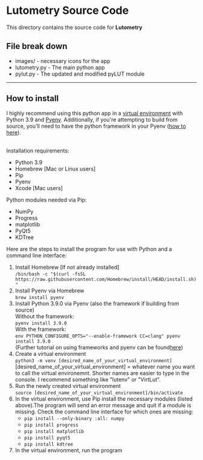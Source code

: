 # Lutometry Source Code
This directory contains the source code for <b>Lutometry</b>

<h2>File break down</h2>
<ul>
  <li>
    images/ - necessary icons for the app
  </li>
  <li>
    lutometry.py - The main python app
  </li>
  <li>
    pylut.py - The updated and modified pyLUT module
  </li>
</ul>
<hr>
<h2>How to install</h2>
I highly recommend using this python app in a <a href = "https://realpython.com/python-virtual-environments-a-primer/">virtual environment</a> with Python 3.9 and <a href = "https://realpython.com/intro-to-pyenv/">Pyenv</a>. Additionally, if you're attempting to build from source, you'll need to have the python framework in your Pyenv (<a href = "https://www.froehlichundfrei.de/blog/2014-11-30-my-transition-to-python3-and-pyenv-goodby-virtualenvwrapper/">how to here</a>).

<br>Installation requirements:
<ul>
  <li>
    Python 3.9
  </li>
  <li>
    Homebrew [Mac or Linux users]
  </li>
  <li>
    Pip
  </li>
  <li>
    Pyenv
  </li>
  <li>
    Xcode [Mac users]
  </li>
</ul>

Python modules needed via Pip:
<ul>
  <li>
    NumPy
  </li>
  <li>
    Progress
  </li>
  <li>
    matplotlib
  </li>
  <li>
    PyQt5
  </li>
  <li>
    KDTree
  </li>
</ul>

Here are the steps to install the program for use with Python and a command line interface:

<ol>
  <li>
    Install Homebrew [If not already installed]
    <br><code>/bin/bash -c "$(curl -fsSL https://raw.githubusercontent.com/Homebrew/install/HEAD/install.sh)"</code>
  </li>
  <li>
    Install Pyenv via Homebrew
    <br><code>brew install pyenv</code>
  </li>
  <li>
    Install Python 3.9.0 via Pyenv (also the framework if building from source)
    <br>Without the framework:
    <br><code>pyenv install 3.9.0</code>
    <br>With the framework:
    <br><code>env PYTHON_CONFIGURE_OPTS="--enable-framework CC=clang" pyenv install 3.9.0</code>
    <br>(Further tutorial on using frameworks and pyenv can be found<a href = "https://www.froehlichundfrei.de/blog/2014-11-30-my-transition-to-python3-and-pyenv-goodby-virtualenvwrapper/">here</a>)
  </li>
  <li>
    Create a virtual environment
    <br><code>python3 -m venv [desired_name_of_your_virtual_environment]</code>
    <br>[desired_name_of_your_virtual_environment] = whatever name you want to call the virtual environemnt. Shorter names are easier to type in the console. I recommend something like "lutenv" or "VirtLut".
  </li>
  <li>
    Run the newly created virtual environment
    <br><code>source [desired_name_of_your_virtual_environment]/bin/activate</code>
  <li>
    In the virtual environment, use Pip install the necessary modules (listed above).The program will send an error message and quit if a module is missing. Check the command line interface for which ones are missing:
    <ul>
      <li>
        <code>pip install --only-binary :all: numpy</code>
      </li>
      <li>
        <code>pip install progress</code>
      </li>
      <li>
        <code>pip install matplotlib</code>
      </li>
      <li>
        <code>pip install pyqt5</code>
      </li>
      <li>
        <code>pip install kdtree</code>
      </li>
    </ul>
  </li>
  <li>
    In the virtual environment, run the program
  </li>
</ol>
